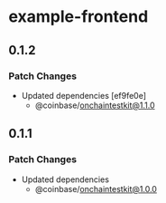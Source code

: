 # example-frontend

## 0.1.2

### Patch Changes

- Updated dependencies [ef9fe0e]
  - @coinbase/onchaintestkit@1.1.0

## 0.1.1

### Patch Changes

- Updated dependencies
  - @coinbase/onchaintestkit@1.0.0
